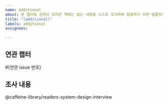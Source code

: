 ```yaml
---
name: additional
about: 본 챕터와 관련이 있지만 책에는 없는 내용을 스스로 조사하여 발표하기 위한 템플릿입니다
title: "[additional]"
labels: additional
assignees: 

---
```


## 연관 챕터
#{연관 issue 번호}

## 조사 내용

@caffeine-library/readers-system-design-interview 
